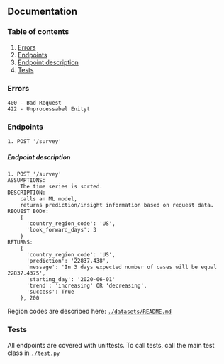 ## Documentation

### Table of contents
1. [Errors](#errors)
2. [Endpoints](#endpoints)
3. [Endpoint description](#endpoint-description)
4. [Tests](#tests)

### Errors
```
400 - Bad Request
422 - Unprocessabel Enityt 
```

### Endpoints
```
1. POST '/survey'
```

##### Endpoint description

```
1. POST '/survey'
ASSUMPTIONS:
    The time series is sorted.
DESCRIPTION: 
    calls an ML model,
    returns prediction/insight information based on request data.
REQUEST BODY: 
    {
      'country_region_code': 'US',
      'look_forward_days': 3
    }
RETURNS: 
    {
      'country_region_code': 'US',
      'prediction': '22837.438',
      'message': 'In 3 days expected number of cases will be equal 22837.4375',
      'starting_day': '2020-06-01'
      'trend': 'increasing' OR 'decreasing',
      'success': True
    }, 200
```

Region codes are described here:
[`./datasets/README.md`](./datasets/README.md)

### Tests
All endpoints are covered with unittests. To call tests, call the main test class
in [`./test.py`](./test.py)